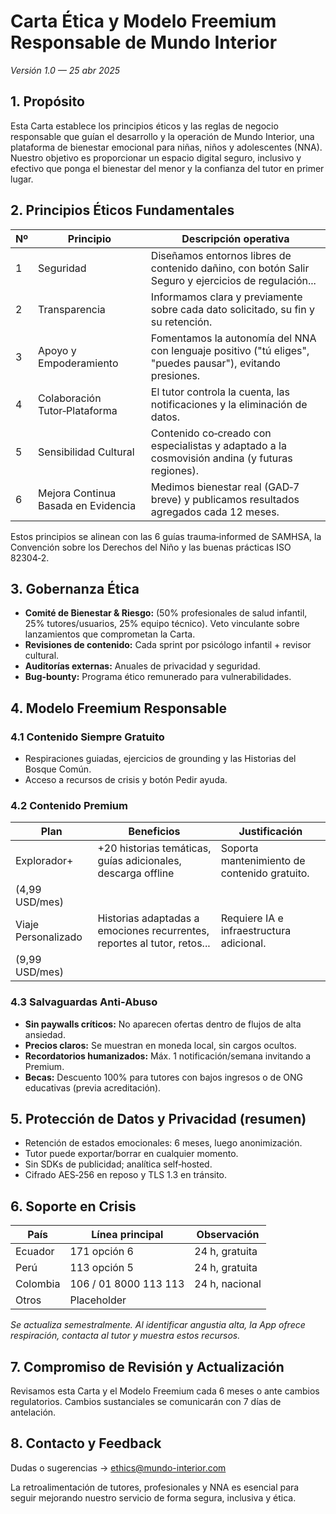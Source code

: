 # Carta Ética y Modelo Freemium Responsable de Mundo Interior

_Versión 1.0 — 25 abr 2025_

## 1. Propósito

Esta Carta establece los principios éticos y las reglas de negocio responsable que guían el desarrollo y la operación de Mundo Interior, una plataforma de bienestar emocional para niñas, niños y adolescentes (NNA). Nuestro objetivo es proporcionar un espacio digital seguro, inclusivo y efectivo que ponga el bienestar del menor y la confianza del tutor en primer lugar.

## 2. Principios Éticos Fundamentales

| Nº  | Principio                           | Descripción operativa                                                                                     |
| --- | ----------------------------------- | --------------------------------------------------------------------------------------------------------- |
| 1   | Seguridad                           | Diseñamos entornos libres de contenido dañino, con botón Salir Seguro y ejercicios de regulación...       |
| 2   | Transparencia                       | Informamos clara y previamente sobre cada dato solicitado, su fin y su retención.                         |
| 3   | Apoyo y Empoderamiento              | Fomentamos la autonomía del NNA con lenguaje positivo ("tú eliges", "puedes pausar"), evitando presiones. |
| 4   | Colaboración Tutor‑Plataforma       | El tutor controla la cuenta, las notificaciones y la eliminación de datos.                                |
| 5   | Sensibilidad Cultural               | Contenido co‑creado con especialistas y adaptado a la cosmovisión andina (y futuras regiones).            |
| 6   | Mejora Continua Basada en Evidencia | Medimos bienestar real (GAD‑7 breve) y publicamos resultados agregados cada 12 meses.                     |

Estos principios se alinean con las 6 guías trauma‑informed de SAMHSA, la Convención sobre los Derechos del Niño y las buenas prácticas ISO 82304‑2.

## 3. Gobernanza Ética

- **Comité de Bienestar & Riesgo:** (50% profesionales de salud infantil, 25% tutores/usuarios, 25% equipo técnico). Veto vinculante sobre lanzamientos que comprometan la Carta.
- **Revisiones de contenido:** Cada sprint por psicólogo infantil + revisor cultural.
- **Auditorías externas:** Anuales de privacidad y seguridad.
- **Bug‑bounty:** Programa ético remunerado para vulnerabilidades.

## 4. Modelo Freemium Responsable

### 4.1 Contenido Siempre Gratuito

- Respiraciones guiadas, ejercicios de grounding y las Historias del Bosque Común.
- Acceso a recursos de crisis y botón Pedir ayuda.

### 4.2 Contenido Premium

| Plan                | Beneficios                                                               | Justificación                                |
| ------------------- | ------------------------------------------------------------------------ | -------------------------------------------- |
| Explorador+         | +20 historias temáticas, guías adicionales, descarga offline             | Soporta mantenimiento de contenido gratuito. |
| (4,99 USD/mes)      |                                                                          |                                              |
| Viaje Personalizado | Historias adaptadas a emociones recurrentes, reportes al tutor, retos... | Requiere IA e infraestructura adicional.     |
| (9,99 USD/mes)      |                                                                          |                                              |

### 4.3 Salvaguardas Anti‑Abuso

- **Sin paywalls críticos:** No aparecen ofertas dentro de flujos de alta ansiedad.
- **Precios claros:** Se muestran en moneda local, sin cargos ocultos.
- **Recordatorios humanizados:** Máx. 1 notificación/semana invitando a Premium.
- **Becas:** Descuento 100% para tutores con bajos ingresos o de ONG educativas (previa acreditación).

## 5. Protección de Datos y Privacidad (resumen)

- Retención de estados emocionales: 6 meses, luego anonimización.
- Tutor puede exportar/borrar en cualquier momento.
- Sin SDKs de publicidad; analítica self‑hosted.
- Cifrado AES‑256 en reposo y TLS 1.3 en tránsito.

## 6. Soporte en Crisis

| País     | Línea principal       | Observación    |
| -------- | --------------------- | -------------- |
| Ecuador  | 171 opción 6          | 24 h, gratuita |
| Perú     | 113 opción 5          | 24 h, gratuita |
| Colombia | 106 / 01 8000 113 113 | 24 h, nacional |
| Otros    | Placeholder           |                |

_Se actualiza semestralmente. Al identificar angustia alta, la App ofrece respiración, contacta al tutor y muestra estos recursos._

## 7. Compromiso de Revisión y Actualización

Revisamos esta Carta y el Modelo Freemium cada 6 meses o ante cambios regulatorios. Cambios sustanciales se comunicarán con 7 días de antelación.

## 8. Contacto y Feedback

Dudas o sugerencias → ethics@mundo-interior.com

La retroalimentación de tutores, profesionales y NNA es esencial para seguir mejorando nuestro servicio de forma segura, inclusiva y ética.
